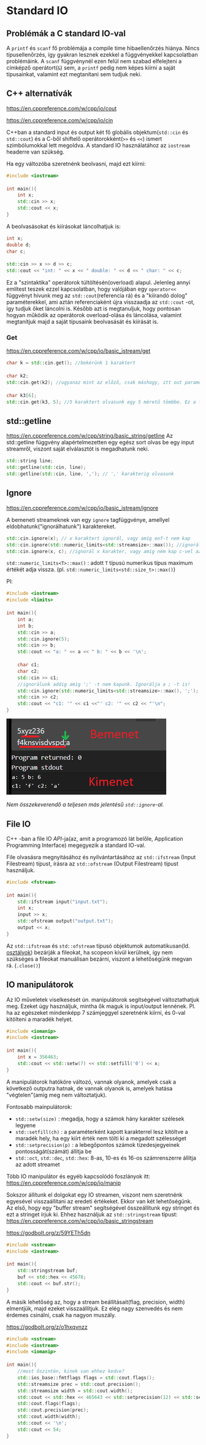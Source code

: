 # Standard IO

## Problémák a C standard IO-val

A `printf` és `scanf` fő problémája a compile time hibaellenőrzés hiánya. Nincs típusellenőrzés, így gyakran lesznek ezekkel a függvényekkel kapcsolatban problémáink. A `scanf` függvénynél ezen felül nem szabad elfelejteni a címképző operátort(`&`) sem, a `printf` pedig nem képes kiírni a saját típusainkat, valamint ezt megtanítani sem tudjuk neki.

## C++ alternatívák
<https://en.cppreference.com/w/cpp/io/cout>

<https://en.cppreference.com/w/cpp/io/cin>

C++ban a standard input és output két fő globális objektum(`std::cin` és `std::cout`) és a C-ből shiftelő operátorokként(`>>` és `<<`) ismert szimbólumokkal lett megoldva. A standard IO használatához az `iostream` headerre van szükség.

Ha egy változóba szeretnénk beolvasni, majd ezt kiírni:
```cpp
#include <iostream>

int main(){
    int x;
    std::cin >> x;
    std::cout << x;
}

```

A beolvasásokat és kiírásokat láncolhatjuk is:

```cpp
int x;
double d;
char c;

std::cin >> x >> d >> c;
std::cout << "int: " << x << " double: " << d << " char: " << c;
```
Ez a "szintaktika" operátorok túltöltésén(overload) alapul.
Jelenleg annyi említest teszek ezzel kapcsolatban, hogy valójában egy `operator<<` függvényt hívunk meg az `std::cout`(referencia rá) és a "kiírandó dolog" paraméterekkel, ami aztán referenciaként újra visszaadja az `std::cout` -ot, így tudjuk őket láncolni is.
Később azt is megtanuljuk, hogy pontosan hogyan működik az operátorok overload-olása és láncolása, valamint megtanítjuk majd a saját típusaink beolvasását és kiírását is.

### Get
<https://en.cppreference.com/w/cpp/io/basic_istream/get>

```cpp
char k = std::cin.get(); //bekérünk 1 karaktert

char k2;
std::cin.get(k2); //ugyanaz mint az előző, csak máshogy, itt out parameter van return helyett

char k3[6];
std::cin.get(k3, 5); //5 karaktert olvasunk egy 5 méretű tömbbe. Ez a függvény tesz lezáró 0-t

```

## std::getline
<https://en.cppreference.com/w/cpp/string/basic_string/getline>
Az std::getline függvény alapértelmezetten egy egész sort olvas be egy input streamről, viszont saját elválasztót is megadhatunk neki.

```cpp
std::string line;
std::getline(std::cin, line);
std::getline(std::cin, line, ','); // ',' karakterig olvasunk
```

## Ignore
<https://en.cppreference.com/w/cpp/io/basic_istream/ignore>

A bemeneti streameknek van egy `ignore` tagfüggvénye, amellyel eldobhatunk("ignorálhatunk") karaktereket.
```cpp
std::cin.ignore(x); // x karaktert ignorál, vagy amíg eof-t nem kap
std::cin.ignore(std::numeric_limits<std::streamsize>::max()); //ignorál mindent ami a bemeneten van
std::cin.ignore(x, c); //ignorál x karakter, vagy amíg nem kap c-vel azonos karaktert
```

`std::numeric_limits<T>::max()` : adott `T` típusú numerikus típus maximum értékét adja vissza. (pl. `std::numeric_limits<std::size_t>::max()`)

Pl:
```cpp
#include <iostream>
#include <limits>

int main(){
    int a;
    int b;
    std::cin >> a;
    std::cin.ignore(5);
    std::cin >> b;
    std::cout << "a: " << a << " b: " << b << '\n';

    char c1;
    char c2;
    std::cin >> c1;
    //ignorálunk addig amíg ';' -t nem kapunk. Ignorálja a ; -t is!
    std::cin.ignore(std::numeric_limits<std::streamsize>::max(), ';'); 
    std::cin >> c2;
    std::cout << "c1: '" << c1 <<"' c2: '" << c2 << "'\n";
}
```
![](<Screenshot 2025-01-29 115519.png>)

*Nem összekeverendő a teljesen más jelentésű `std::ignore`-al.*

## File IO

C++ -ban a file IO *API*-ja(az, amit a programozó lát belőle, Application Programming Interface) megegyezik a standard IO-val.

File olvasásra megnyitásához  és nyilvántartásához az `std::ifstream` (Input Filestream) típust, írásra az `std::ofstream` (Output Filestream) típust használjuk.

```cpp
#include <fstream>

int main(){
    std::ifstream input("input.txt");
    int x;
    input >> x; 
    std::ofstream output("output.txt");
    output << x;
}
```

Az `std::ifstream` és `std::ofstream` típusó objektumok automatikusan(ld. [osztályok](./5-osztályok.md)) bezárják a fileokat, ha scopeon kívül kerülnek, így nem szükséges a fileokat manuálisan bezárni, viszont a lehetőségünk megvan rá. (`.close()`)

## IO manipulátorok

Az IO műveletek viselkesését ún. manipulátorok segítségével változtathatjuk meg. Ezeket úgy használjuk, mintha ők maguk is input/output lennének. Pl. ha az egészeket mindenképp 7 számjeggyel szeretnénk kiírni, és 0-val kitölteni a maradék helyet.

```cpp
#include <iomanip>
#include <iostream>

int main(){
    int x = 356463;
    std::cout << std::setw(7) << std::setfill('0') << x; 
}
```

A manipulátorok hatóköre változó, vannak olyanok, amelyek csak a következő outputra hatnak, de vannak olyanok is, amelyek hatása "végtelen"(amíg meg nem változtatjuk).

Fontosabb mainpulátorok:
* `std::setw(size)` : megadja, hogy a számok hány karakter szélesek legyene
* `std::setfill(ch)` : a paraméterként kapott karakterrel lesz kitöltve a maradék hely, ha egy kiírt érték nem tölti ki a megadott szélességet
* `std::setprecision(p)` : a lebegőpontos számok tizedesjegyeinek pontosságát(számát) állítja be
* `std::oct`, `std::dec`, `std::hex`: 8-as, 10-es és 16-os számrenszerre állítja az adott streamet

Több IO manipulátor és egyéb kapcsolódó foszlányok itt: <https://en.cppreference.com/w/cpp/io/manip>

Sokszor állítunk el dolgokat egy IO streamen, viszont nem szeretnénk egyesével visszaállítani az eredeti értékeket.
Ekkor van két lehetőségünk. 
Az első, hogy egy "buffer stream" segítségével összeállítunk egy stringet és ezt a stringet írjuk ki. Ehhez használjuk az `std::stringstream` típust: <https://en.cppreference.com/w/cpp/io/basic_stringstream>

<https://godbolt.org/z/59YETh5dn>
```cpp
#include <sstream>
#include <iostream>

int main(){
    std::stringstream buf;
    buf << std::hex << 45678;
    std::cout << buf.str();
}
```

A másik lehetőség az, hogy a stream beállításait(flag, precision, width) elmentjük, majd ezeket visszaállítjuk. Ez elég nagy szenvedés és nem érdemes csinálni, csak ha nagyon muszály.

<https://godbolt.org/z/o1hxqvnzz>
```cpp
#include <sstream>
#include <iostream>
#include <iomanip>

int main(){
    //most őszintén, kinek van ehhez kedve?
    std::ios_base::fmtflags flags = std::cout.flags();
    std::streamsize prec = std::cout.precision();
    std::streamsize width = std::cout.width();
    std::cout << std::hex << 465643 << std::setprecision(12) << std::setw(20) << 454.3256456436;
    std::cout.flags(flags);
    std::cout.precision(prec);
    std::cout.width(width);
    std::cout << '\n';
    std::cout << 54;
}
```